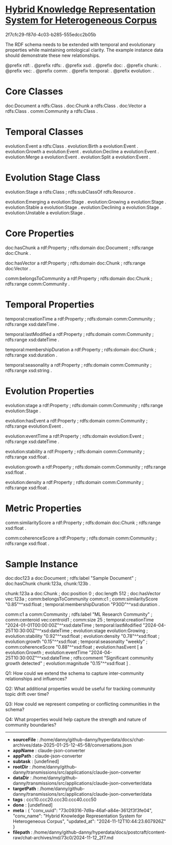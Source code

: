 # [Hybrid Knowledge Representation System for Heterogeneous Corpus](https://claude.ai/chat/73c09316-7d9a-46af-a84e-3612f3f3fe04)

2f7cfc29-f87d-4c03-b285-555edcc2b05b

 <antThinking>The RDF schema needs to be extended with temporal and evolutionary properties while maintaining ontological clarity. The example instance data should demonstrate these new relationships.</antThinking>

<antArtifact identifier="extended-rdf-schema" type="application/vnd.ant.code" language="turtle" title="Extended RDF Schema with Temporal Properties">
@prefix rdf: <http://www.w3.org/1999/02/22-rdf-syntax-ns#> .
@prefix rdfs: <http://www.w3.org/2000/01/rdf-schema#> .
@prefix xsd: <http://www.w3.org/2001/XMLSchema#> .
@prefix doc: <http://example.org/doc/> .
@prefix chunk: <http://example.org/chunk/> .
@prefix vec: <http://example.org/vector/> .
@prefix comm: <http://example.org/community/> .
@prefix temporal: <http://example.org/temporal/> .
@prefix evolution: <http://example.org/evolution/> .

# Core Classes
doc:Document a rdfs:Class .
doc:Chunk a rdfs:Class .
doc:Vector a rdfs:Class .
comm:Community a rdfs:Class .

# Temporal Classes
evolution:Event a rdfs:Class .
evolution:Birth a evolution:Event .
evolution:Growth a evolution:Event .
evolution:Decline a evolution:Event .
evolution:Merge a evolution:Event .
evolution:Split a evolution:Event .

# Evolution Stage Class
evolution:Stage a rdfs:Class ;
    rdfs:subClassOf rdfs:Resource .

evolution:Emerging a evolution:Stage .
evolution:Growing a evolution:Stage .
evolution:Stable a evolution:Stage .
evolution:Declining a evolution:Stage .
evolution:Unstable a evolution:Stage .

# Core Properties
doc:hasChunk a rdf:Property ;
    rdfs:domain doc:Document ;
    rdfs:range doc:Chunk .

doc:hasVector a rdf:Property ;
    rdfs:domain doc:Chunk ;
    rdfs:range doc:Vector .

comm:belongsToCommunity a rdf:Property ;
    rdfs:domain doc:Chunk ;
    rdfs:range comm:Community .

# Temporal Properties
temporal:creationTime a rdf:Property ;
    rdfs:domain comm:Community ;
    rdfs:range xsd:dateTime .

temporal:lastModified a rdf:Property ;
    rdfs:domain comm:Community ;
    rdfs:range xsd:dateTime .

temporal:membershipDuration a rdf:Property ;
    rdfs:domain doc:Chunk ;
    rdfs:range xsd:duration .

temporal:seasonality a rdf:Property ;
    rdfs:domain comm:Community ;
    rdfs:range xsd:string .

# Evolution Properties
evolution:stage a rdf:Property ;
    rdfs:domain comm:Community ;
    rdfs:range evolution:Stage .

evolution:hasEvent a rdf:Property ;
    rdfs:domain comm:Community ;
    rdfs:range evolution:Event .

evolution:eventTime a rdf:Property ;
    rdfs:domain evolution:Event ;
    rdfs:range xsd:dateTime .

evolution:stability a rdf:Property ;
    rdfs:domain comm:Community ;
    rdfs:range xsd:float .

evolution:growth a rdf:Property ;
    rdfs:domain comm:Community ;
    rdfs:range xsd:float .

evolution:density a rdf:Property ;
    rdfs:domain comm:Community ;
    rdfs:range xsd:float .

# Metric Properties
comm:similarityScore a rdf:Property ;
    rdfs:domain doc:Chunk ;
    rdfs:range xsd:float .

comm:coherenceScore a rdf:Property ;
    rdfs:domain comm:Community ;
    rdfs:range xsd:float .

# Sample Instance
doc:doc123 a doc:Document ;
    rdfs:label "Sample Document" ;
    doc:hasChunk chunk:123a, chunk:123b .

chunk:123a a doc:Chunk ;
    doc:position 0 ;
    doc:length 512 ;
    doc:hasVector vec:123a ;
    comm:belongsToCommunity comm:c1 ;
    comm:similarityScore "0.85"^^xsd:float ;
    temporal:membershipDuration "P30D"^^xsd:duration .

comm:c1 a comm:Community ;
    rdfs:label "ML Research Community" ;
    comm:centeroid vec:centroid1 ;
    comm:size 25 ;
    temporal:creationTime "2024-01-01T00:00:00Z"^^xsd:dateTime ;
    temporal:lastModified "2024-04-25T10:30:00Z"^^xsd:dateTime ;
    evolution:stage evolution:Growing ;
    evolution:stability "0.92"^^xsd:float ;
    evolution:density "0.78"^^xsd:float ;
    evolution:growth "0.15"^^xsd:float ;
    temporal:seasonality "weekly" ;
    comm:coherenceScore "0.88"^^xsd:float ;
    evolution:hasEvent [
        a evolution:Growth ;
        evolution:eventTime "2024-04-25T10:30:00Z"^^xsd:dateTime ;
        rdfs:comment "Significant community growth detected" ;
        evolution:magnitude "0.15"^^xsd:float
    ] .
</antArtifact>

Q1: How could we extend the schema to capture inter-community relationships and influences?

Q2: What additional properties would be useful for tracking community topic drift over time?

Q3: How could we represent competing or conflicting communities in the schema?

Q4: What properties would help capture the strength and nature of community boundaries?

---

* **sourceFile** : /home/danny/github-danny/hyperdata/docs/chat-archives/data-2025-01-25-12-45-58/conversations.json
* **appName** : claude-json-converter
* **appPath** : claude-json-converter
* **subtask** : [undefined]
* **rootDir** : /home/danny/github-danny/transmissions/src/applications/claude-json-converter
* **dataDir** : /home/danny/github-danny/transmissions/src/applications/claude-json-converter/data
* **targetPath** : /home/danny/github-danny/transmissions/src/applications/claude-json-converter/data
* **tags** : ccc10.ccc20.ccc30.ccc40.ccc50
* **done** : [undefined]
* **meta** : {
  "conv_uuid": "73c09316-7d9a-46af-a84e-3612f3f3fe04",
  "conv_name": "Hybrid Knowledge Representation System for Heterogeneous Corpus",
  "updated_at": "2024-11-12T10:44:23.607926Z"
}
* **filepath** : /home/danny/github-danny/hyperdata/docs/postcraft/content-raw/chat-archives/md/73c0/2024-11-12_2f7.md